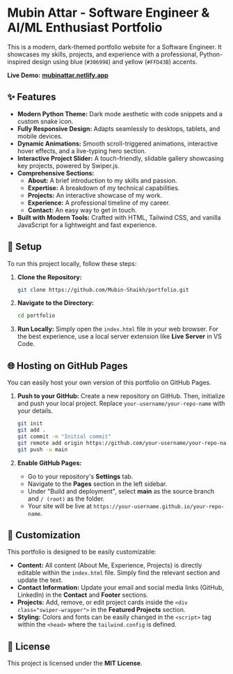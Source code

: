 # Mubin Attar - Software Engineer & AI/ML Enthusiast Portfolio

This is a modern, dark-themed portfolio website for a Software Engineer. It showcases my skills, projects, and experience with a professional, Python-inspired design using blue (`#306998`) and yellow (`#FFD43B`) accents.

**Live Demo:** [**mubinattar.netlify.app**](http://mubinattar.netlify.app/)

## ✨ Features

- **Modern Python Theme:** Dark mode aesthetic with code snippets and a custom snake icon.
- **Fully Responsive Design:** Adapts seamlessly to desktops, tablets, and mobile devices.
- **Dynamic Animations:** Smooth scroll-triggered animations, interactive hover effects, and a live-typing hero section.
- **Interactive Project Slider:** A touch-friendly, slidable gallery showcasing key projects, powered by Swiper.js.
- **Comprehensive Sections:**
  - **About:** A brief introduction to my skills and passion.
  - **Expertise:** A breakdown of my technical capabilities.
  - **Projects:** An interactive showcase of my work.
  - **Experience:** A professional timeline of my career.
  - **Contact:** An easy way to get in touch.
- **Built with Modern Tools:** Crafted with HTML, Tailwind CSS, and vanilla JavaScript for a lightweight and fast experience.

## 🚀 Setup

To run this project locally, follow these steps:

1.  **Clone the Repository:**
    ```sh
    git clone https://github.com/Mubin-Shaikh/portfolio.git
    ```

2.  **Navigate to the Directory:**
    ```sh
    cd portfolio
    ```

3.  **Run Locally:**
    Simply open the `index.html` file in your web browser. For the best experience, use a local server extension like **Live Server** in VS Code.

## 🌐 Hosting on GitHub Pages

You can easily host your own version of this portfolio on GitHub Pages.

1.  **Push to your GitHub:**
    Create a new repository on GitHub. Then, initialize and push your local project. Replace `your-username/your-repo-name` with your details.
    ```sh
    git init
    git add .
    git commit -m "Initial commit"
    git remote add origin https://github.com/your-username/your-repo-name.git
    git push -u main
    ```

2.  **Enable GitHub Pages:**
    - Go to your repository's **Settings** tab.
    - Navigate to the **Pages** section in the left sidebar.
    - Under "Build and deployment", select **main** as the source branch and `/ (root)` as the folder.
    - Your site will be live at `https://your-username.github.io/your-repo-name`.

## 🎨 Customization

This portfolio is designed to be easily customizable:

- **Content:** All content (About Me, Experience, Projects) is directly editable within the `index.html` file. Simply find the relevant section and update the text.
- **Contact Information:** Update your email and social media links (GitHub, LinkedIn) in the **Contact** and **Footer** sections.
- **Projects:** Add, remove, or edit project cards inside the `<div class="swiper-wrapper">` in the **Featured Projects** section.
- **Styling:** Colors and fonts can be easily changed in the `<script>` tag within the `<head>` where the `tailwind.config` is defined.

## 📝 License

This project is licensed under the **MIT License**.
